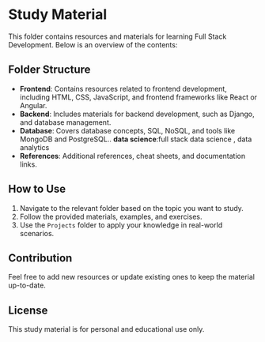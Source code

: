 # Study Material

This folder contains resources and materials for learning Full Stack Development. Below is an overview of the contents:

## Folder Structure

- **Frontend**: Contains resources related to frontend development, including HTML, CSS, JavaScript, and frontend frameworks like React or Angular.
- **Backend**: Includes materials for backend development, such as Django, and database management.
- **Database**: Covers database concepts, SQL, NoSQL, and tools like MongoDB and PostgreSQL..
 **data science**:full stack data science , data analytics 
- **References**: Additional references, cheat sheets, and documentation links.

## How to Use

1. Navigate to the relevant folder based on the topic you want to study.
2. Follow the provided materials, examples, and exercises.
3. Use the `Projects` folder to apply your knowledge in real-world scenarios.

## Contribution

Feel free to add new resources or update existing ones to keep the material up-to-date.

## License

This study material is for personal and educational use only.
